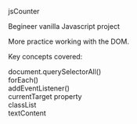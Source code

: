 jsCounter

Begineer vanilla Javascript project

More practice working with the DOM.

Key concepts covered:

document.querySelectorAll()<br>
forEach()<br>
addEventListener()<br>
currentTarget property<br>
classList<br>
textContent<br>
